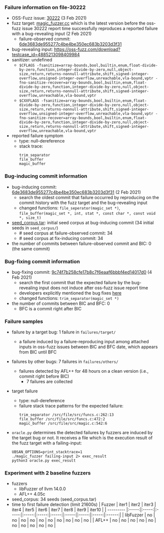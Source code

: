 ### Failure information on file-30222
- OSS-Fuzz issue: [30222](https://bugs.chromium.org/p/oss-fuzz/issues/detail?id=30222) (3 Feb 2021)
- fuzz target: [magic_fuzzer.cc](https://github.com/file/file/blob/6de3683de955277c4be4be350ec683b3203d3f31/fuzz/magic_fuzzer.c) which is the latest version before the oss-fuzz issue 30222 report time successfully reproduces a reported failure with a bug-revealing input (2 Feb 2021) 
    - failure-observed commit: [6de3683de955277c4be4be350ec683b3203d3f31](https://github.com/file/file/commit/6de3683de955277c4be4be350ec683b3203d3f31)
- bug-revealing input: https://oss-fuzz.com/download?testcase_id=4885213098409984
- sanitizer: undefined
    - `$CFLAGS -fsanitize=array-bounds,bool,builtin,enum,float-divide-by-zero,function,integer-divide-by-zero,null,object-size,return,returns-nonnull-attribute,shift,signed-integer-overflow,unsigned-integer-overflow,unreachable,vla-bound,vptr -fno-sanitize-recover=array-bounds,bool,builtin,enum,float-divide-by-zero,function,integer-divide-by-zero,null,object-size,return,returns-nonnull-attribute,shift,signed-integer-overflow,unreachable,vla-bound,vptr`
    - `$CXXFLAGS -fsanitize=array-bounds,bool,builtin,enum,float-divide-by-zero,function,integer-divide-by-zero,null,object-size,return,returns-nonnull-attribute,shift,signed-integer-overflow,unsigned-integer-overflow,unreachable,vla-bound,vptr -fno-sanitize-recover=array-bounds,bool,builtin,enum,float-divide-by-zero,function,integer-divide-by-zero,null,object-size,return,returns-nonnull-attribute,shift,signed-integer-overflow,unreachable,vla-bound,vptr`
- reported failure symptom
    - type: null-dereference  
    - stack trace:  
		```
        trim_separator   
        file_buffer  
        magic_buffer
		```

### Bug-inducing commit information 
- bug-inducing commit: [6de3683de955277c4be4be350ec683b3203d3f31](https://github.com/file/file/commit/6de3683de955277c4be4be350ec683b3203d3f31) (2 Feb 2021)
    - search the oldest commit that failure occurred by reproducing on the commit history with the fuzz target and the bug-revealing input
    - changed functions: `file_seperator(magic_set *)`, `file_buffer(magic_set *, int, stat *, const char *, const void *, size_t)`
- [seed_corpus.tar](https://drive.google.com/file/d/1L9mPefcGuZsHUbZF54EXx6gwIvBi-zNc/view?usp=share_link): initial seed corpus at bug-inducing commit (34 initial seeds in `seed_corpus/`)
    - \# seed corpus at failure-observed commit: 34
    - \# seed corpus at fix-inducing commit: 34
- the number of commits between failure-observed commit and BIC: 0 (the same commit)

### Bug-fixing commit information 
- bug-fixing commit: [9c74f7b258cfe17b8c7f6eaaf6bbbf4ed14017d0](https://github.com/file/file/commit/9c74f7b258cfe17b8c7f6eaaf6bbbf4ed14017d0) (4 Feb 2021) 
    - search the first commit that the expected failure by the bug-revealing input does not induce after oss-fuzz issue report time
    - developers explicitly mentioned the bug fixes [here](https://github.com/file/file/commit/9c74f7b258cfe17b8c7f6eaaf6bbbf4ed14017d0)
    - changed functions: `trim_separator(magic_set *)`
- the number of commits between BIC and BFC: 0
    - BFC is a commit right after BIC

### Failure samples
- failure by a target bug: 1 failure in `failures/target/`
    - a failure induced by a failure-reproducing input among attached inputs in oss-fuzz issues between BIC and BFC date, which appears from BIC until BFC
- failures by other bugs: 7 failures in `failures/others/`
    - failures detected by AFL++ for 48 hours on a clean version (i.e., commit right before BIC)
        - 7 failures are collected

- target failure 
    - type: null-dereference  
    - failure stack trace patterns for the expected failure:  
		```
        trim_separator /src/file/src/funcs.c:262:13  
        file_buffer /src/file/src/funcs.c:472:2  
        magic_buffer /src/file/src/magic.c:542:6
		```

- `oracle.py` determines the detected failures by fuzzers are induced by the target bug or not. It receives a file which is the execution result of the fuzz target with a failing-input:  
	```
	UBSAN_OPTIONS=print_stacktrace=1  
	./magic_fuzzer failing-input 2> exec_result
	python3 oracle.py exec_result
	```

### Experiment with 2 baseline fuzzers
- fuzzers
    - libFuzzer of llvm 14.0.0
    - AFL++ 4.05c
- seed_corpus: 34 seeds (seed_corpus.tar)
- time to first failure detection (limit 21600s)
    |   Fuzzer  | iter1 | iter2 | iter3 | iter4 | iter5 | iter6 | iter7 | iter8 | iter9 | iter10 |
    | --------- |:-----:|:-----:|:-----:|:-----:|:-----:|:-----:|:-----:|:-----:|:-----:|:------:|
    | libFuzzer |   no  |   no  |   no  |   no  |   no  |   no  |   no  |   no  |   no  |   no   |
    |   AFL++   |   no  |   no  |   no  |   no  |   no  |   no  |   no  |   no  |   no  |   no   |

